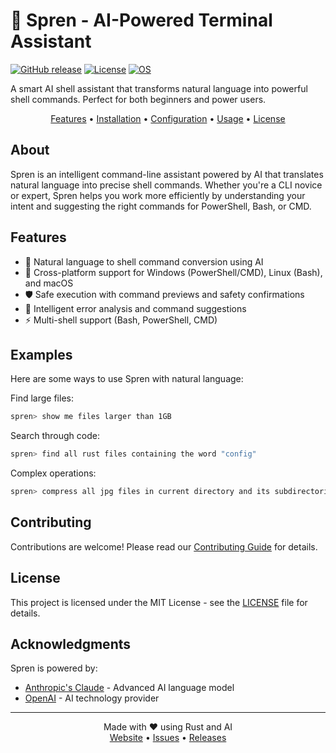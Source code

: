 # 🤖 Spren - AI-Powered Terminal Assistant

[![GitHub release](https://img.shields.io/github/v/release/smadgulkar/spren)](https://github.com/smadgulkar/spren/releases)
[![License](https://img.shields.io/badge/license-MIT-blue.svg)](LICENSE)
[![OS](https://img.shields.io/badge/OS-Windows%20%7C%20macOS%20%7C%20Linux-blue)]()

A smart AI shell assistant that transforms natural language into powerful shell commands. Perfect for both beginners and power users.

<p align="center">
  <a href="#features">Features</a> •
  <a href="#installation">Installation</a> •
  <a href="#configuration">Configuration</a> •
  <a href="#usage">Usage</a> •
  <a href="#license">License</a>
</p>

## About

Spren is an intelligent command-line assistant powered by AI that translates natural language into precise shell commands. Whether you're a CLI novice or expert, Spren helps you work more efficiently by understanding your intent and suggesting the right commands for PowerShell, Bash, or CMD.

## Features

- 🤖 Natural language to shell command conversion using AI
- 🔄 Cross-platform support for Windows (PowerShell/CMD), Linux (Bash), and macOS
- 🛡️ Safe execution with command previews and safety confirmations
- 🧠 Intelligent error analysis and command suggestions
- ⚡ Multi-shell support (Bash, PowerShell, CMD)

## Examples

Here are some ways to use Spren with natural language:

Find large files:
```bash
spren> show me files larger than 1GB
```

Search through code:
```bash
spren> find all rust files containing the word "config"
```

Complex operations:
```bash
spren> compress all jpg files in current directory and its subdirectories
```

## Contributing

Contributions are welcome! Please read our [Contributing Guide](CONTRIBUTING.md) for details.

## License

This project is licensed under the MIT License - see the [LICENSE](LICENSE) file for details.

## Acknowledgments

Spren is powered by:
- [Anthropic's Claude](https://www.anthropic.com/) - Advanced AI language model
- [OpenAI](https://openai.com/) - AI technology provider

---

<p align="center">
  Made with ❤️ using Rust and AI
  <br>
  <a href="https://smadgulkar.github.io/spren">Website</a> •
  <a href="https://github.com/smadgulkar/spren/issues">Issues</a> •
  <a href="https://github.com/smadgulkar/spren/releases">Releases</a>
</p>
